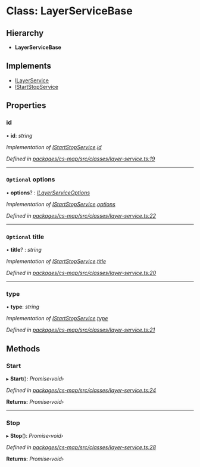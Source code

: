 # Class: LayerServiceBase

## Hierarchy

* **LayerServiceBase**

## Implements

* [ILayerService](../interfaces/_cs_map_src_classes_layer_service_.ilayerservice.md)
* [IStartStopService](../interfaces/_cs_map_src_classes_layer_service_.istartstopservice.md)

## Properties

###  id

• **id**: *string*

*Implementation of [IStartStopService](../interfaces/_cs_map_src_classes_layer_service_.istartstopservice.md).[id](../interfaces/_cs_map_src_classes_layer_service_.istartstopservice.md#id)*

*Defined in [packages/cs-map/src/classes/layer-service.ts:19](https://github.com/TNOCS/csnext/blob/34474da7/packages/cs-map/src/classes/layer-service.ts#L19)*

___

### `Optional` options

• **options**? : *[ILayerServiceOptions](../interfaces/_cs_map_src_classes_layer_service_options_.ilayerserviceoptions.md)*

*Implementation of [IStartStopService](../interfaces/_cs_map_src_classes_layer_service_.istartstopservice.md).[options](../interfaces/_cs_map_src_classes_layer_service_.istartstopservice.md#optional-options)*

*Defined in [packages/cs-map/src/classes/layer-service.ts:22](https://github.com/TNOCS/csnext/blob/34474da7/packages/cs-map/src/classes/layer-service.ts#L22)*

___

### `Optional` title

• **title**? : *string*

*Implementation of [IStartStopService](../interfaces/_cs_map_src_classes_layer_service_.istartstopservice.md).[title](../interfaces/_cs_map_src_classes_layer_service_.istartstopservice.md#optional-title)*

*Defined in [packages/cs-map/src/classes/layer-service.ts:20](https://github.com/TNOCS/csnext/blob/34474da7/packages/cs-map/src/classes/layer-service.ts#L20)*

___

###  type

• **type**: *string*

*Implementation of [IStartStopService](../interfaces/_cs_map_src_classes_layer_service_.istartstopservice.md).[type](../interfaces/_cs_map_src_classes_layer_service_.istartstopservice.md#type)*

*Defined in [packages/cs-map/src/classes/layer-service.ts:21](https://github.com/TNOCS/csnext/blob/34474da7/packages/cs-map/src/classes/layer-service.ts#L21)*

## Methods

###  Start

▸ **Start**(): *Promise‹void›*

*Defined in [packages/cs-map/src/classes/layer-service.ts:24](https://github.com/TNOCS/csnext/blob/34474da7/packages/cs-map/src/classes/layer-service.ts#L24)*

**Returns:** *Promise‹void›*

___

###  Stop

▸ **Stop**(): *Promise‹void›*

*Defined in [packages/cs-map/src/classes/layer-service.ts:28](https://github.com/TNOCS/csnext/blob/34474da7/packages/cs-map/src/classes/layer-service.ts#L28)*

**Returns:** *Promise‹void›*
